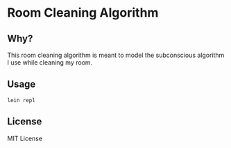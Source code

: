 # Room Cleaning Algorithm

## Why?

This room cleaning algorithm is meant to model the subconscious algorithm I use while cleaning my room.

## Usage

```
lein repl
```

## License

MIT License
